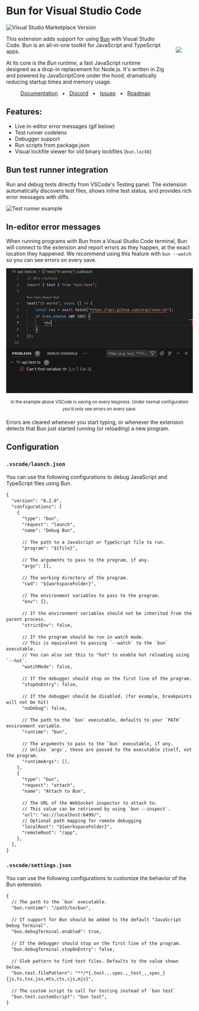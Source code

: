 # Bun for Visual Studio Code

![Visual Studio Marketplace Version](https://img.shields.io/visual-studio-marketplace/v/oven.bun-vscode)

<img align="right" src="https://user-images.githubusercontent.com/709451/182802334-d9c42afe-f35d-4a7b-86ea-9985f73f20c3.png" height="150px" style="float: right; padding: 30px;">

This extension adds support for using [Bun](https://bun.com/) with Visual Studio Code. Bun is an all-in-one toolkit for JavaScript and TypeScript apps.

At its core is the _Bun runtime_, a fast JavaScript runtime designed as a drop-in replacement for Node.js. It's written in Zig and powered by JavaScriptCore under the hood, dramatically reducing startup times and memory usage.

<div align="center">
  <a href="https://bun.com/docs">Documentation</a>
  <span>&nbsp;&nbsp;•&nbsp;&nbsp;</span>
  <a href="https://discord.com/invite/CXdq2DP29u">Discord</a>
  <span>&nbsp;&nbsp;•&nbsp;&nbsp;</span>
  <a href="https://github.com/oven-sh/bun/issues/new">Issues</a>
  <span>&nbsp;&nbsp;•&nbsp;&nbsp;</span>
  <a href="https://github.com/oven-sh/bun/issues/159">Roadmap</a>
  <br/>
</div>

## Features:

- Live in-editor error messages (gif below)
- Test runner codelens
- Debugger support
- Run scripts from package.json
- Visual lockfile viewer for old binary lockfiles (`bun.lockb`)

## Bun test runner integration

Run and debug tests directly from VSCode's Testing panel. The extension automatically discovers test files, shows inline test status, and provides rich error messages with diffs.

![Test runner example](https://raw.githubusercontent.com/oven-sh/bun/refs/heads/main/packages/bun-vscode/assets/bun-test.gif)

## In-editor error messages

When running programs with Bun from a Visual Studio Code terminal, Bun will connect to the extension and report errors as they happen, at the exact location they happened. We recommend using this feature with `bun --watch` so you can see errors on every save.

![Error messages example](https://raw.githubusercontent.com/oven-sh/bun/refs/heads/main/packages/bun-vscode/assets/error-messages.gif)

<div align="center">
<sup>In the example above VSCode is saving on every keypress. Under normal configuration you'd only see errors on every save.</sup>
</div>

Errors are cleared whenever you start typing, or whenever the extension detects that Bun just started running (or reloading) a new program.

## Configuration

### `.vscode/launch.json`

You can use the following configurations to debug JavaScript and TypeScript files using Bun.

```jsonc
{
  "version": "0.2.0",
  "configurations": [
    {
      "type": "bun",
      "request": "launch",
      "name": "Debug Bun",

      // The path to a JavaScript or TypeScript file to run.
      "program": "${file}",

      // The arguments to pass to the program, if any.
      "args": [],

      // The working directory of the program.
      "cwd": "${workspaceFolder}",

      // The environment variables to pass to the program.
      "env": {},

      // If the environment variables should not be inherited from the parent process.
      "strictEnv": false,

      // If the program should be run in watch mode.
      // This is equivalent to passing `--watch` to the `bun` executable.
      // You can also set this to "hot" to enable hot reloading using `--hot`.
      "watchMode": false,

      // If the debugger should stop on the first line of the program.
      "stopOnEntry": false,

      // If the debugger should be disabled. (for example, breakpoints will not be hit)
      "noDebug": false,

      // The path to the `bun` executable, defaults to your `PATH` environment variable.
      "runtime": "bun",

      // The arguments to pass to the `bun` executable, if any.
      // Unlike `args`, these are passed to the executable itself, not the program.
      "runtimeArgs": [],
    },
    {
      "type": "bun",
      "request": "attach",
      "name": "Attach to Bun",

      // The URL of the WebSocket inspector to attach to.
      // This value can be retrieved by using `bun --inspect`.
      "url": "ws://localhost:6499/",
      // Optional path mapping for remote debugging
      "localRoot": "${workspaceFolder}",
      "remoteRoot": "/app",
    },
  ],
}
```

### `.vscode/settings.json`

You can use the following configurations to customize the behavior of the Bun extension.

```jsonc
{
  // The path to the `bun` executable.
  "bun.runtime": "/path/to/bun",

  // If support for Bun should be added to the default "JavaScript Debug Terminal".
  "bun.debugTerminal.enabled": true,

  // If the debugger should stop on the first line of the program.
  "bun.debugTerminal.stopOnEntry": false,

  // Glob pattern to find test files. Defaults to the value shown below.
  "bun.test.filePattern": "**/*{.test.,.spec.,_test_,_spec_}{js,ts,tsx,jsx,mts,cts,cjs,mjs}",

  // The custom script to call for testing instead of `bun test`
  "bun.test.customScript": "bun test",
}
```
